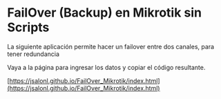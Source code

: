 # FailOver (Backup) en Mikrotik sin Scripts



La siguiente aplicación permite hacer un failover entre dos canales, para tener redundancia

Vaya a la página para ingresar los datos y copiar el código resultante.

[https://jsalonl.github.io/FailOver_Mikrotik/index.html](https://jsalonl.github.io/FailOver_Mikrotik/index.html)

